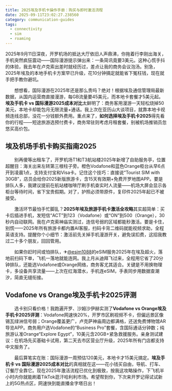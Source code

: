 ```yaml
---
title: 2025埃及手机卡操作手册：购买与即时激活流程
date: 2025-09-11T23:02:27.238560
category: communication-guides
tags:
  - connectivity
  - sim
  - roaming
---
```


2025年9月11日深夜，开罗机场的抵达大厅依旧人声鼎沸，你拖着行李刚出海关，手机突然疯狂震动——国际漫游提示弹出来：一条简讯竟要3美元。这种心慌手抖的体验，我去年在卢克索出差时就经历过，差点让我的商务会议泡汤。别急，2025年埃及的本地手机卡方案早已升级，花10分钟搞定就能省下冤枉钱，现在就手把手教你避坑。

　　想想看，国际漫游在2025年还是那么贵吗？绝对！根据埃及通信管理局最新数据，从国内运营商直接漫游，每GB流量要45美元，而本地卡套餐才5美元起。**埃及手机卡 vs 国际漫游2025成本对比**太鲜明了：商务客用漫游一天轻松烧掉50美元，本地卡却能包月无限流量+通话。我上次在亚历山大谈项目，就靠本地卡视频连线总部，没花一分钱额外费用。重点来了，**如何选择埃及手机卡2025**得先看你的行程——短途旅游选预付费卡，商务常驻则考虑月租套餐，别被机场推销员忽悠买高价包。

## 埃及机场手机卡购买指南2025

　　别再傻等出租车了，开罗机场T1和T3航站楼2025年新增了自助服务亭，位置超醒目：海关出来左转第三根柱子旁。橙色Vodafone和蓝色Orange柜台从早6点开到凌晨1点，支持支付宝和Visa卡。记住这个技巧：直接说“Tourist SIM with 30GB”，店员会给你2025新版旅游卡，含15天有效期+免费开罗地图APP。要是排队人多，我建议提前在航站楼咖啡厅刷手机查实时人流量——机场大屏会显示各柜台等待时间，省下宝贵假期。对了，护照必须带原件，复印件2025年起已不被接受。

　　激活环节最怕手忙脚乱？**2025年埃及旅游手机卡激活全攻略**其实超简单：买卡后插进手机，发短信“ACT”到123（Vodafone）或“ON”到500（Orange），30秒内自动联网。我在卢克索神庙实测过，连信号弱的区域都能秒激活。要是卡住，别慌——2025年所有旅游卡都内置AI客服，扫码卡背二维码就能视频求助，全程英语支持。提醒你个小细节：激活前先关掉手机漫游开关，避免误扣费，这招我教过二十多个朋友，回回管用。

　　如果你赶时间或怕排队，✈[@esim1088](https://t.me/s/esim1088)的eSIM服务2025年在埃及超火，落地前扫码下单，飞机一落地就能连网。我上月从迪拜飞过来，全程用它省了20分钟排队，还能选Vodafone或Orange网络，商务客尤其适合。关键是不用换物理卡，多设备共享流量——上次在红海潜水，手机连eSIM，手表同步用数据查潮汐，简直无缝衔接。

## Vodafone vs Orange埃及手机卡2025评测

　　选卡别只看价格！我跑遍开罗、沙姆沙伊赫实测了**Vodafone vs Orange埃及手机卡2025评测**：Vodafone网速快20%，开罗市区刷视频不卡，但偏远景区像锡瓦绿洲信号弱；Orange覆盖更广，卢克萨神庙周边都满格，还送免费博物馆AR导览APP。商务用户选Vodafone的“Business Pro”套餐，含国际通话分钟数；纯旅游认准Orange“Explore Egypt”，10美元含20GB+紧急救援服务。亲身测试建议：在机场先买基础卡试用，第二天去市区营业厅升级，2025年所有门店都支持中文服务了。

　　最后算笔实在账：国际漫游一周预估120美元，本地卡才15美元搞定。**埃及手机卡 vs 国际漫游2025成本对比**的真相就在这——花小钱买自由，导航、打车、订餐厅全靠它。现在2025年激活流程已优化到极致，按我这攻略操作，下飞机半小时内你就能刷着TikTok逛汗哈利利市场。希望帮到你，下次来开罗记得试试新上的5G热点区，网速快到能直播金字塔日出！